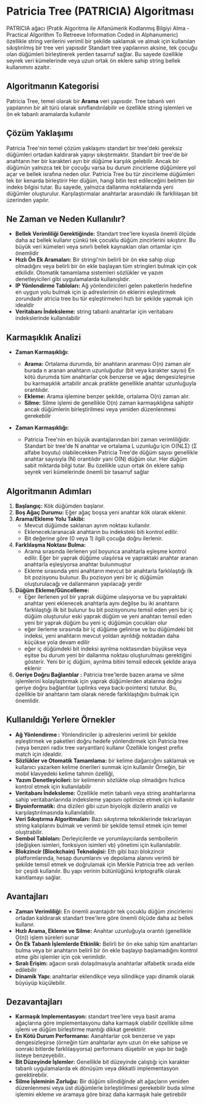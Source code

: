 # Patricia Tree (PATRICIA) Algoritması

PATRICIA ağacı (Pratik Algoritma ile Alfanümerik Kodlanmış Bilgiyi Alma - Practical Algorithm To Retreeve Information Coded in Alphanumeric) özellikle string verilerini verimli bir şekilde saklamak ve almak için kullanılan sıkıştırılmış bir tree  veri yapısıdır Standart tree yapılarının aksine, tek çocuğu olan düğümleri birleştirerek yerden tasarruf sağlar. Bu sayede özellikle seyrek veri kümelerinde veya uzun ortak ön eklere sahip string bellek kullanımını azaltır.

## Algoritmanın Kategorisi

Patricia Tree, temel olarak bir **Arama** veri yapısıdır. Tree tabanlı veri yapılarının bir alt türü olarak sınıflandırılabilir ve özellikle string işlemleri ve ön ek tabanlı aramalarda kullanılır

## Çözüm Yaklaşımı

Patricia Tree'nin temel çözüm yaklaşımı standart bir tree'deki gereksiz düğümleri ortadan kaldırarak yapıyı sıkıştırmaktır. Standart bir tree'de bir anahtarın her bir karakteri  ayrı bir düğüme karşılık gelebilir. Ancak bir düğümün yalnızca tek bir çocuğu varsa bu durum zincirleme düğümlere yol açar ve bellek israfına neden olur. Patricia Tree bu tür zincirleme düğümleri tek bir kenarda birleştirir Her düğüm, hangi bitin  test edileceğini belirten bir indeks bilgisi tutar. Bu sayede, yalnızca dallanma noktalarında yeni düğümler oluşturulur. Karşılaştırmalar anahtarlar arasındaki ilk farkllılaşan bit üzerinden yapılır.

## Ne Zaman ve Neden Kullanılır?

*   **Bellek Verimliliği Gerektiğinde:** Standart tree'lere kıyasla önemli ölçüde daha az bellek kullanır çünkü tek çocuklu düğüm zincirlerini sıkıştırır. Bu büyük veri kümeleri veya sınırlı bellek kaynakları olan ortamlar için önemlidir
*   **Hızlı Ön Ek Aramaları:** Bir stringi'nin belirli bir ön eke sahip olup olmadığını veya belirli bir ön ekle başlayan tüm stringleri bulmak için çok etkilidir. Otomatik tamamlama sistemleri sözlükler ve yazım denetleyicileri gibi uygulamalarda kullanışlıdır.
*   **IP Yönlendirme Tabloları:** Ağ yönlendiricileri gelen paketlerin hedefine en uygun yolu bulmak için ip adreslerinin ön eklerini eşleştirmek zorundadır atricia tree bu tür eşleştirmeleri hızlı bir şekilde yapmak için idealdir
*   **Veritabanı İndeksleme:** string tabanlı anahtarlar için veritabanı indekslerinde kullanılabilir





## Karmaşıklık Analizi

*   **Zaman Karmaşıklığı:**
    *   **Arama:** Ortalama durumda, bir anahtarın aranması O(n) zaman alır burada n aranan anahtarın uzunluğudur (bit veya karakter sayısı) En kötü durumda tüm anahtarlar çok benzerse ve ağaç dengesizleşirse bu karmaşıklık artabilir ancak pratikte genellikle anahtar uzunluğuyla orantılıdır.
    *   **Ekleme:** Arama işlemine benzer şekilde, ortalama O(n) zaman alır.
    *   **Silme:** Silme işlemi de genellikle O(n) zaman karmaşıklığına sahiptir ancak düğümlerin birleştirilmesi veya yeniden düzenlenmesi gerekebilir

*   **Zaman Karmaşıklığı:**
    *   Patricia Tree'nin en büyük avantajlarından biri zaman verimliliğidir. Standart bir tree'de N anahtar ve ortalama L uzunluğu için O(N*L*Σ) (Σ alfabe boyutu) olabilecekken Patricia Tree'de düğüm sayısı genellikle anahtar sayısıyla (N) orantılıdır yani O(N) düğüm olur. Her düğüm sabit miktarda bilgi  tutar. Bu özellikle uzun ortak ön eklere sahip seyrek veri kümelerinde önemli bir tasarruf sağlar

## Algoritmanın Adımları

1.  **Başlangıç:** Kök düğümden başlanır.
2.  **Boş Ağaç Durumu:** Eğer ağaç boşsa yeni anahtar kök olarak eklenir.
3.  **Arama/Ekleme Yolu Takibi:**
    *   Mevcut düğümde saklanan ayrım noktası kullanılır.
    *   Eklenecek/aranacak anahtarın bu indeksteki biti kontrol edilir.
    *   Bit değerine göre (0 veya 1) ilgili çocuğa doğru ilerlenir.
4.  **Farklılaşma Noktası Bulma:**
    *   Arama sırasında ilerlenen yol boyunca anahtarla eşleşme kontrol edilir. Eğer bir yaprak düğüme ulaşılırsa ve yapraktaki anahtar aranan anahtarla eşleşiyorsa anahtar bulunmuştur
    *   Ekleme sırasında yeni anahtarın mevcut bir anahtarla farklılaştığı ilk bit pozisyonu bulunur. Bu pozisyon yeni bir iç düğümün oluşturulacağı ve dallanmanın yapılacağı yerdir
5.  **Düğüm Ekleme/Güncelleme:**
    *   Eğer ilerlenen yol bir yaprak düğüme ulaşıyorsa ve bu yapraktaki anahtar yeni eklenecek anahtarla aynı değilse bu iki anahtarın farklılaştığı ilk bit bulunur bu bit pozisyonunu temsil eden yeni bir iç düğüm oluşturulur eski yaprak düğüm ve yeni anahtarı temsil eden yeni bir yaprak düğüm bu yeni iç düğümün çocukları olur
    *   eğer ilerleme sırasında bir iç düğüme gelinirse ve bu düğümdeki bit indeksi, yeni anahtarın mevcut yoldan ayrıldığı noktadan daha küçükse yola devam edilir
    *   eğer iç düğümdeki bit indeksi ayrılma noktasından büyükse veya eşitse bu durum yeni bir dallanma noktası oluşturulması gerektiğini gösterir. Yeni bir iç düğüm, ayrılma bitini temsil edecek şekilde araya eklenir
6.  **Geriye Doğru Bağlantılar :** Patricia tree'lerde bazen arama ve silme işlemlerini kolaylaştırmak için yaprak düğümlerden atalarına doğru geriye doğru bağlantılar (uplinks veya back-pointers) tutulur. Bu, özellikle bir anahtarın tam olarak nerede farklılaştığını bulmak için önemlidir.


## Kullanıldığı Yerlere Örnekler


*   **Ağ Yönlendirme :** Yönlendiriciler ip adreslerini verimli bir şekilde eşleştirmek ve paketleri doğru hedefe yönlendirmek için Patricia tree (veya benzeri radix tree varyantları) kullanır Özellikle longest prefix match için idealdir.
*   **Sözlükler ve Otomatik Tamamlama:** bir kelime dağarcığını saklamak ve kullanıcı yazarken kelime önerileri sunmak için kullanılır Örneğin, bir mobil klavyedeki kelime tahmin özelliği,
*   **Yazım Denetleyicileri:** bir kelimenin sözlükte olup olmadığını hızlıca kontrol etmek için kullanılabilir
*   **Veritabanı İndeksleme:** Özellikle metin tabanlı veya string anahtarlarına sahip veritabanlarında indeksleme yapısını optimize etmek için kullanılır
*   **Biyoinformatik:** dna dizileri gibi uzun biyolojik dizilerin analizi ve karşılaştırılmasında kullanılabilir.
*   **Veri Sıkıştırma Algoritmaları:** Bazı sıkıştırma tekniklerinde tekrarlayan string kalıplarını bulmak ve verimli bir şekilde temsil etmek için temel oluştrabilir.
*   **Sembol Tabloları:** Derleyicilerde ve yorumlayıcılarda sembollerin (değişken isimleri, fonksiyon isimleri vb) yönetimi için kullanılabilir.
*   **Blokzincir (Blockchain) Teknolojisi:** Eth gibi bazı blokzincir platformlarında, hesap durumlarını ve depolama alanını verimli bir şekilde temsil etmek ve doğrulamak için Merkle Patricia tree adı verilen bir çeşidi kullanılır. Bu yapı verinin bütünlüğünü kriptografik olarak kanıtlamayı sağlar.

## Avantajları

*   **Zaman Verimliliği:** En önemli avantajıdır tek çocuklu düğüm zincirlerini ortadan kaldırarak standart tree'lere göre önemli ölçüde daha az bellek kullanır.
*   **Hızlı Arama, Ekleme ve Silme:** Anahtar uzunluğuyla orantılı (genellikle O(n)) işlem süreleri sunar
*   **Ön Ek Tabanlı İşlemlerde Etkinlik:** Belirli bir ön eke sahip tüm anahtarları bulma veya bir anahtarın belirli bir ön ekle başlayıp başlamadığını kontrol etme gibi işlemler için çok verimlidir.
*   **Sıralı Erişim:** ağacın sıralı  dolaşılmasıyla anahtarlar alfabetik sırada elde edilebilir
*   **Dinamik Yapı:** anahtarlar eklendikçe veya silindikçe yapı dinamik olarak büyüyüp küçülebilir.

## Dezavantajları

*   **Karmaşık Implementasyon:** standart tree'lere veya basit arama ağaçlarına göre implementasyonu daha karmaşık olabilir özellikle silme işlemi ve düğüm birleştirme mantığı dikkat gerektirir.
*   **En Kötü Durum Performansı:** Aanahtarlar çok benzerse ve yapı dengesizleşirse (örneğin tüm anahtarlar aynı uzun ön eke sahipse ve sonraki bitlerde farklılaşıyorsa) performans düşebilir ve yapı bir bağlı listeye benzeyebilir..
*   **Bit Düzeyinde İşlemler:** Genellikle bit düzeyinde çalıştığı için karakter tabanlı uygulamalarda ek dönüşüm veya dikkatli implementasyon gerektirebilir.
*   **Silme İşleminin Zorluğu:** Bir düğüm silindiğinde alt ağaçların yeniden düzenlenmesi veya üst düğümlerle birleştirilmesi gerekebilir buda silme işlemini ekleme ve aramaya göre biraz daha karmaşık hale getirebilir




